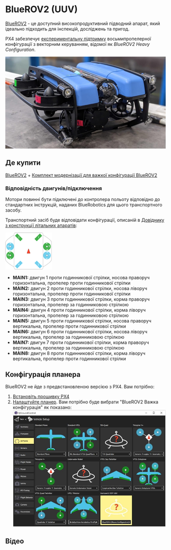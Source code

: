 # BlueROV2 (UUV)

<Badge type="tip" text="PX4 v1.12" />

[BlueROV2](https://bluerobotics.com/store/rov/bluerov2-upgrade-kits/brov2-heavy-retrofit-r1-rp/BlueROV2) - це доступний високопродуктивний підводний апарат, який ідеально підходить для інспекцій, досліджень та пригод.

PX4 забезпечує [експериментальну підтримку](README.md) восьмипропелерної конфігурації з векторним керуванням, відомої як _BlueROV2 Heavy Configuration_.

![Hero](../../assets/airframes/sub/bluerov/bluerov_hero.jpg)

## Де купити

[BlueROV2](https://bluerobotics.com/store/rov/bluerov2/) + [Комплект модернізації для важкої конфігурації BlueROV2](https://bluerobotics.com/store/rov/bluerov2-upgrade-kits/brov2-heavy-retrofit-r1-rp/)

### Відповідність двигунів/підключення

Мотори повинні бути підключені до контролера польоту відповідно до стандартних інструкцій, наданих BlueRobotics для цього транспортного засобу.

Транспортний засіб буде відповідати конфігурації, описаній в [Довіднику з конструкції літальних апаратів](../airframes/airframe_reference.md#vectored-6-dof-uuv):

<img src="../../assets/airframes/types/Vectored6DofUUV.svg" width="29%" style="max-height: 180px;" />

- **MAIN1:** двигун 1 проти годинникової стрілки, носова праворуч горизонтальна, пропелер проти годинникової стрілки
- **MAIN2:** двигун 2 проти годинникової стрілки, носова ліворуч горизонтальна, пропелер проти годинникової стрілки
- **MAIN3:** двигун 3 проти годинникової стрілки, корма праворуч горизонтальна, пропелер за годинниковою стрілкою
- **MAIN4:** двигун 4 проти годинникової стрілки, корма ліворуч горизонтальна, пропелер за годинниковою стрілкою
- **MAIN5:** двигун 5 проти годинникової стрілки, носова праворуч вертикальна, пропелер проти годинникової стрілки
- **MAIN6:** двигун 6 проти годинникової стрілки, носова ліворуч вертикальна, пропелер за годинниковою стрілкою
- **MAIN7:** двигун 7 проти годинникової стрілки, корма праворуч вертикальна, пропелер за годинниковою стрілкою
- **MAIN8:** двигун 8 проти годинникової стрілки, корма ліворуч вертикальна, пропелер проти годинникової стрілки

## Конфігурація планера

BlueROV2 не йде з предвстановленою версією з PX4. Вам потрібно:

1. [Встановіть прошивку PX4](../config/firmware.md#installing-px4-main-beta-or-custom-firmware)
1. [Налаштуйте планер](../config/airframe.md). Вам потрібно буде вибрати "BlueROV2 Важка конфігурація" як показано: ![QGC - select airframe for BlueROV2 Heay configuration](../../assets/airframes/sub/bluerov/qgc_airframe.jpg)

<!-- what other tuning/testing/ etc? -->

## Відео

<lite-youtube videoid="1sUaURmlmT8" title="PX4 on BlueRov Demo"/>

<!-- @DanielDuecker on github is good person to ask about this frame -->
